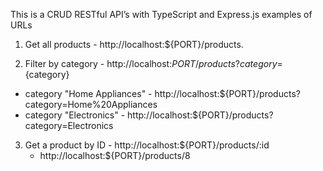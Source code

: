 This is a CRUD RESTful API’s with TypeScript and Express.js 
examples of URLs
1. Get all products - http://localhost:${PORT}/products.
   
2. Filter by category - http://localhost:${PORT}/products?category=${category}
  - category "Home Appliances" - http://localhost:${PORT}/products?category=Home%20Appliances
  - category "Electronics" - http://localhost:${PORT}/products?category=Electronics
    
3. Get a product by ID - http://localhost:${PORT}/products/:id
   - http://localhost:${PORT}/products/8

